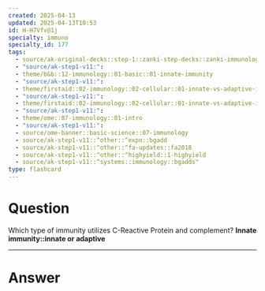 ```yaml
---
created: 2025-04-13
updated: 2025-04-13T10:53
id: H-H7Vfv@1j
specialty: immuno
specialty_id: 177
tags:
  - source/ak-original-decks::step-1::zanki-step-decks::zanki-immunology-+-general-pathology::immunology
  - "source/ak-step1-v11:": 
  - theme/b&b::12-immunology::01-basic::01-innate-immunity
  - "source/ak-step1-v11:": 
  - theme/firstaid::02-immunology::02-cellular::01-innate-vs-adaptive-immunity
  - "source/ak-step1-v11:": 
  - theme/firstaid::02-immunology::02-cellular::01-innate-vs-adaptive-immunity::innate
  - "source/ak-step1-v11:": 
  - theme/ome::07-immunology::01-intro
  - "source/ak-step1-v11:": 
  - source/ome-banner::basic-science::07-immunology
  - source/ak-step1-v11::^other::^expn::bgadd
  - source/ak-step1-v11::^other::^fa-updates::fa2018
  - source/ak-step1-v11::^other::^highyield::1-highyield
  - source/ak-step1-v11::^systems::immunology::bgadds"
type: flashcard
---
```


# Question
Which type of immunity utilizes C-Reactive Protein and complement?   **Innate immunity::innate or adaptive**

---

# Answer
